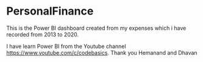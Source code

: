 # PersonalFinance

This is the Power BI dashboard created from my expenses which i have recorded from 2013 to 2020.


I have learn Power BI from the Youtube channel  https://www.youtube.com/c/codebasics. Thank you Hemanand and Dhavan
